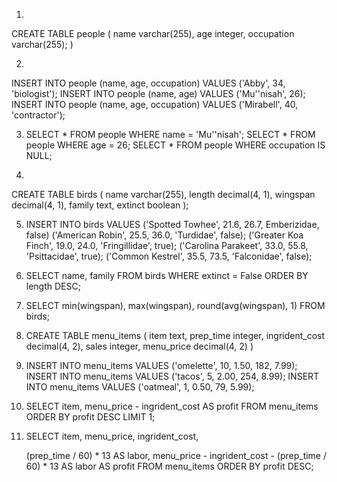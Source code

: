 1. 
  CREATE TABLE people (
    name varchar(255), 
    age integer, 
    occupation varchar(255);
  )

2. 
  INSERT INTO people (name, age, occupation) VALUES ('Abby', 34, 'biologist');
  INSERT INTO people (name, age) VALUES ('Mu''nisah', 26);
  INSERT INTO people (name, age, occupation) VALUES ('Mirabell', 40, 'contractor');

3. SELECT * FROM people WHERE name = 'Mu''nisah';
   SELECT * FROM people WHERE age = 26;
   SELECT * FROM people WHERE occupation IS NULL;

4. 
  CREATE TABLE birds (
    name varchar(255),
    length decimal(4, 1), 
    wingspan decimal(4, 1), 
    family text, 
    extinct boolean
  );

5. INSERT INTO birds
   VALUES ('Spotted Towhee', 21.6, 26.7, Emberizidae, false)
   ('American Robin', 25.5, 36.0, 'Turdidae', false);
   ('Greater Koa Finch', 19.0, 24.0, 'Fringillidae', true);
   ('Carolina Parakeet', 33.0, 55.8, 'Psittacidae', true);
   ('Common Kestrel', 35.5, 73.5, 'Falconidae', false);

6. SELECT name, family FROM birds
   WHERE extinct = False
   ORDER BY length DESC;

7. SELECT min(wingspan), max(wingspan), round(avg(wingspan), 1) FROM birds;

8. CREATE TABLE menu_items (
  item text, 
  prep_time integer, 
  ingrident_cost decimal(4, 2), 
  sales integer,
  menu_price decimal(4, 2)
)

9. INSERT INTO menu_items VALUES ('omelette', 10, 1.50, 182, 7.99);
   INSERT INTO menu_items VALUES ('tacos', 5, 2.00, 254, 8.99);
   INSERT INTO menu_items VALUES ('oatmeal', 1, 0.50, 79, 5.99);

10. SELECT item, menu_price - ingrident_cost AS profit FROM menu_items
    ORDER BY profit DESC LIMIT 1;

11. SELECT item, menu_price, ingrident_cost, 

    (prep_time / 60) * 13 AS labor,
    menu_price - ingrident_cost - (prep_time / 60) * 13 AS labor AS profit 
  FROM menu_items
  ORDER BY profit DESC;

